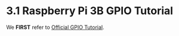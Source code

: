 # 3.1 Raspberry Pi 3B GPIO Tutorial

We **FIRST** refer to [Official GPIO Tutorial](https://www.raspberrypi.org/documentation/usage/gpio-plus-and-raspi2/README.md).